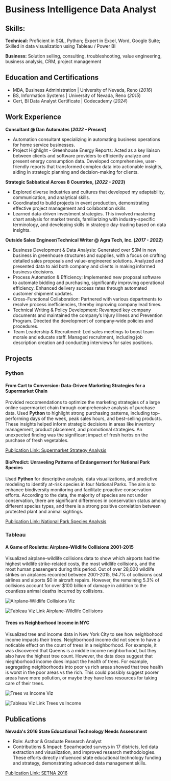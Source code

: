 # Business Intelligence Data Analyst

## Skills: 
**Technical:** Proficient in SQL, Python; Expert in Excel, Word, Google Suite; Skilled in data visualization using Tableau / Power BI

**Business:** Solution selling, consulting, troubleshooting, value engineering, business analysis, CRM, project management

## Education and Certifications							       		
- MBA, Business Administration      | University of Nevada, Reno (_2016_)	 			        		
- BS, Information Systems           | University of Nevada, Reno (_2015_)
- Cert, BI Data Analyst Certificate | Codecademy (_2024_)

## Work Experience
**Consultant @ Dan Automates (_2022 - Present_)**
- Automation consultant specializing in automating business operations for home service businesses.
- Project Highlight - Greenhouse Energy Reports: Acted as a key liaison between clients and software providers to efficiently analyze and present energy consumption data. Developed comprehensive, user-friendly reports that transformed complex data into actionable insights, aiding in strategic planning and decision-making for clients.

**Strategic Sabbatical Across 8 Countries, (_2022 - 2023_)**
- Explored diverse industries and cultures that developed my adaptability, communication, and analytical skills.
- Coordinated to build projects in event production, demonstrating effective project management and collaboration skills
- Learned data-driven investment strategies. This involved mastering chart analysis for market trends, familiarizing with industry-specific terminology, and developing skills in strategic day-trading based on data insights.

**Outside Sales Engineer/Technical Writer @ Agra Tech, Inc. (_2017 - 2022_)** 
- Business Development & Data Analysis: Generated over $3M in new business in greenhouse structures and supplies, with a focus on crafting detailed sales proposals and value-engineered solutions. Analyzed and presented data to aid both company and clients in making informed business decisions.
- Process Automation & Efficiency: Implemented new proposal software to automate bidding and purchasing, significantly improving operational efficiency. Enhanced delivery success rates through automated customer shipment updates.
- Cross-Functional Collaboration: Partnered with various departments to resolve process inefficiencies, thereby improving company lead times.
- Technical Writing & Policy Development: Revamped key company documents and maintained the company’s Injury Illness and Prevention Program. Directed the development of company-wide policies and procedures.
- Team Leadership & Recruitment: Led sales meetings to boost team morale and educate staff. Managed recruitment, including job description creation and conducting interviews for sales positions.

## Projects

### Python
#### From Cart to Conversion: Data-Driven Marketing Strategies for a Supermarket Chain

Provided reccomendations to optimize the marketing strategies of a large online supermarket chain through comprehensive analysis of purchase data. Used **Python** to highlight strong purchasing patterns, including top-performing days of the week, peak sales hours, and best-selling products. These insights helped inform strategic decisions in areas like inventory management, product placement, and promotional strategies. An unexpected finding was the significant impact of fresh herbs on the purchase of fresh vegetables.

[Publication Link: Supermarket Strategy Analysis](https://github.com/DanJMonk/SupermarketStrategyAnalytics)

#### BioPredict: Unraveling Patterns of Endangerment for National Park Species

Used **Python** for descriptive analysis, data visualizations, and predictive modeling to identify at-risk species in four National Parks. The aim is to enhance biodiversity monitoring and facilitate proactive conservation efforts. According to the data, the majority of species are not under conservation, there are significant differences in conservation status among different species types, and there is a strong positive correlation between protected plant and animal sightings.

[Publication Link: National Park Species Analysis](https://github.com/DanJMonk/NationalParksSpeciesAnalysis)

### Tableau
#### A Game of Roulette: Airplane-Wildlife Collisions 2001-2015
Visualized airplane-wildlife collisions data to show which airports had the highest wildlife strike-related costs, the most wildlife collisions, and the most human passengers during this period. Out of over 28,000 wildlife strikes on airplanes recorded between 2001-2015, 94.7%  of collisions cost airlines and aiports $0 in aircraft repairs. However, the remaining 5.3% of collisions account for over $100 billion of damage in addition to the countless animal deaths incurred by collisions. 

![Airplane-Wildlife Collisions Viz](/portfolio/assets/img/Airplane-Wildlife_Collisions.png)

![Tableau Viz Link Airplane-Wildlife Collisions](https://public.tableau.com/views/AGameofRouletteAirplane-WildlifeCollisions2001-2015_17038299399940/Dashboard1?:language=en-US&:display_count=n&:origin=viz_share_link)

#### Trees vs Neighborhood Income in NYC
Visualized tree and income data in New York City to see how neighbohood income impacts their trees. Neighborhood income did not seem to have a noticable effect on the count of trees in a neighborhood. For example, it was discovered that Queens is a middle income neighborhood, but they also have the highest tree count. However, the data does suggest that nieghborhood income does impact the health of trees. For example, segregating neighborhoods into poor vs rich areas showed that tree health is worst in the poor areas vs the rich. This could possibly suggest poorer areas have more pollution, or maybe they have less resources for taking care of their trees.

![Trees vs Income Viz](/portfolio/assets/img/tree_vs_income_NYC.png)

![Tableau Viz Link Trees vs Income](https://public.tableau.com/shared/4KDW9X8SD?:display_count=n&:origin=viz_share_link)

## Publications

**Nevada's 2016 State Educational Technology Needs Assessment**
- Role: Author & Graduate Research Analyst 
- Contributions & Impact: Spearheaded surveys in 17 districts, led data extraction and visualization, and improved research methodologies. These efforts directly influenced state educational technology funding and strategy, demonstrating advanced data management skills.

[Publication Link: SETNA 2016](https://www.slideshare.net/DanielMonk3/setna16final-7)
